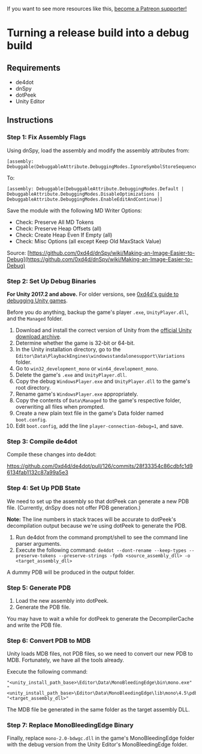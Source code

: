 <!-- TITLE: Turning a release build into a debug build -->

If you want to see more resources like this, [become a Patreon supporter!](https://www.patreon.com/fireundubh) 

# Turning a release build into a debug build
## Requirements

* de4dot
* dnSpy
* dotPeek
* Unity Editor

## Instructions

### Step 1: Fix Assembly Flags

Using dnSpy, load the assembly and modify the assembly attributes from:

```
[assembly: Debuggable(DebuggableAttribute.DebuggingModes.IgnoreSymbolStoreSequencePoints)]
```

To:

```
[assembly: Debuggable(DebuggableAttribute.DebuggingModes.Default | DebuggableAttribute.DebuggingModes.DisableOptimizations | DebuggableAttribute.DebuggingModes.EnableEditAndContinue)]
```

Save the module with the following MD Writer Options:

* Check: Preserve All MD Tokens
* Check: Preserve Heap Offsets (all)
* Check: Create Heap Even If Empty (all)
* Check: Misc Options (all except Keep Old MaxStack Value)

Source: [https://github.com/0xd4d/dnSpy/wiki/Making-an-Image-Easier-to-Debug](https://github.com/0xd4d/dnSpy/wiki/Making-an-Image-Easier-to-Debug)

### Step 2: Set Up Debug Binaries

**For Unity 2017.2 and above.** For older versions, see [0xd4d's guide to debugging Unity games](https://github.com/0xd4d/dnSpy/wiki/Debugging-Unity-Games).

Before you do anything, backup the game's player `.exe`, `UnityPlayer.dll`, and the `Managed` folder.

1. Download and install the correct version of Unity from the [official Unity download archive](https://unity3d.com/get-unity/download/archive).
2. Determine whether the game is 32-bit or 64-bit.
3. In the Unity installation directory, go to the `Editor\Data\PlaybackEngines\windowsstandalonesupport\Variations` folder.
4. Go to `win32_development_mono` or `win64_development_mono`.
5. Delete the game's `.exe` and `UnityPlayer.dll`.
6. Copy the debug `WindowsPlayer.exe` and `UnityPlayer.dll` to the game's root directory.
7. Rename game's `WindowsPlayer.exe` appropriately.
8. Copy the contents of `Data\Managed` to the game's respective folder, overwriting all files when prompted.
9. Create a new plain text file in the game's Data folder named `boot.config`.
10. Edit `boot.config`, add the line `player-connection-debug=1`, and save.

### Step 3: Compile de4dot

Compile these changes into de4dot:

https://github.com/0xd4d/de4dot/pull/126/commits/28f33354c86cdbfc1d96134fab1132c87a99a5e3

### Step 4: Set Up PDB State

We need to set up the assembly so that dotPeek can generate a new PDB file. (Currently, dnSpy does not offer PDB generation.)

**Note:** The line numbers in stack traces will be accurate to dotPeek's decompilation output because we're using dotPeek to generate the PDB.

1. Run de4dot from the command prompt/shell to see the command line parser arguments.
2. Execute the following command: `de4dot --dont-rename --keep-types --preserve-tokens --preserve-strings -fpdb <source_assembly_dll> -o <target_assembly_dll>`

A dummy PDB will be produced in the output folder.

### Step 5: Generate PDB

1. Load the new assembly into dotPeek.
2. Generate the PDB file.

You may have to wait a while for dotPeek to generate the DecompilerCache and write the PDB file.

### Step 6: Convert PDB to MDB

Unity loads MDB files, not PDB files, so we need to convert our new PDB to MDB. Fortunately, we have all the tools already.

Execute the following command:

```
"<unity_install_path_base>\Editor\Data\MonoBleedingEdge\bin\mono.exe" "<unity_install_path_base>\Editor\Data\MonoBleedingEdge\lib\mono\4.5\pdb2mdb.exe" "<target_assembly_dll>"
```

The MDB file be generated in the same folder as the target assembly DLL.

### Step 7: Replace MonoBleedingEdge Binary

Finally, replace `mono-2.0-bdwgc.dll` in the game's MonoBleedingEdge folder with the debug version from the Unity Editor's MonoBleedingEdge folder.
